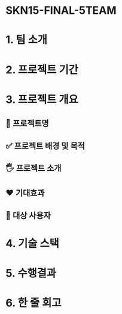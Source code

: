 # SKN15-FINAL-5TEAM

# 1. 팀 소개

# 2. 프로젝트 기간

# 3. 프로젝트 개요

## 📕 프로젝트명

## ✅ 프로젝트 배경 및 목적

## 🖐️ 프로젝트 소개

## ❤️ 기대효과

## 👤 대상 사용자

# 4. 기술 스택

# 5. 수행결과

# 6. 한 줄 회고
